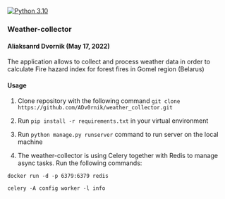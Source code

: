 [![Python 3.10](https://img.shields.io/badge/python-3.10-blue.svg)](https://www.python.org/downloads/release/python-3100/)

### Weather-collector
#### Aliaksanrd Dvornik (May 17, 2022)

The application allows to collect and process weather data in order to calculate Fire hazard index for forest fires in Gomel region (Belarus)

#### Usage
1. Clone repository with the following command
`git clone https://github.com/ADv0rnik/weather_collector.git`

2. Run `pip install -r requirements.txt` in your virtual environment 

3. Run `python manage.py runserver` command to run server on the local machine

4. The weather-collector is using Celery together with Redis to manage async tasks. Run the following commands:
```commandline
docker run -d -p 6379:6379 redis

celery -A config worker -l info
```


